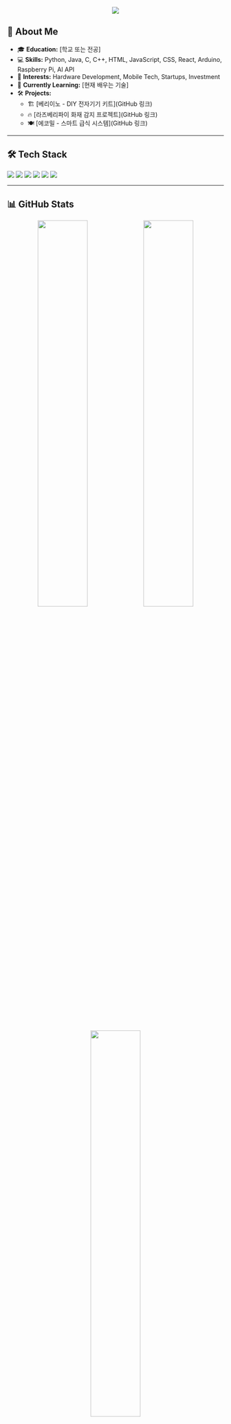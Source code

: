 <p align="center">
  <img src="https://readme-typing-svg.herokuapp.com?font=Fira+Code&weight=600&size=20&pause=1000&color=00FF00&center=true&width=500&lines=Electronics+%26+Hardware+Developer;Software+Enthusiast;Startup+and+Investment+Explorer">
</p>

## 🚀 **About Me**
- 🎓 **Education:** [학교 또는 전공]
- 💻 **Skills:** Python, Java, C, C++, HTML, JavaScript, CSS, React, Arduino, Raspberry Pi, AI API
- 🎯 **Interests:** Hardware Development, Mobile Tech, Startups, Investment
- 📖 **Currently Learning:** [현재 배우는 기술]
- 🛠 **Projects:**
  - 🏗 [베리이노 - DIY 전자기기 키트](GitHub 링크)
  - 🔥 [라즈베리파이 화재 감지 프로젝트](GitHub 링크)
  - 🍽 [에코밀 - 스마트 급식 시스템](GitHub 링크)

---

## 🛠 **Tech Stack**
<p align="left">
  <img src="https://img.shields.io/badge/Python-3776AB?style=for-the-badge&logo=python&logoColor=white"/>
  <img src="https://img.shields.io/badge/Java-007396?style=for-the-badge&logo=java&logoColor=white"/>
  <img src="https://img.shields.io/badge/C-00599C?style=for-the-badge&logo=c&logoColor=white"/>
  <img src="https://img.shields.io/badge/Arduino-00979D?style=for-the-badge&logo=arduino&logoColor=white"/>
  <img src="https://img.shields.io/badge/RaspberryPi-C51A4A?style=for-the-badge&logo=raspberrypi&logoColor=white"/>
  <img src="https://img.shields.io/badge/React-61DAFB?style=for-the-badge&logo=react&logoColor=white"/>
</p>

---

## 📊 **GitHub Stats**
<p align="center">
  <img src="https://github-readme-stats.vercel.app/api?username=pachir1su&show_icons=true&theme=radical" width="48%">
  <img src="https://github-readme-streak-stats.herokuapp.com/?user=pachir1su&theme=radical" width="48%">
</p>

<p align="center">
  <img src="https://github-readme-stats.vercel.app/api/top-langs/?username=pachir1su&layout=compact&theme=radical" width="48%">
</p>

---

## 🏆 **GitHub Achievements**
<p align="center">
  <img src="https://github-profile-trophy.vercel.app/?username=pachir1su&theme=radical&row=1&column=7"/>
</p>
---

## 🌟 **Pinned Projects**
| 프로젝트 | 설명 | 링크 |
|----------|-----------------|----------------|
| **베리이노** | DIY 전자기기 키트 개발 및 판매 | [GitHub](GitHub 링크) |
| **에코밀** | 스마트 급식 시스템 | [GitHub](GitHub 링크) |
| **듀얼실드** | 멀티 기능 우산 | [GitHub](GitHub 링크) |
| **전자종이 자동차** | 스마트 도색 변경 기술 | [GitHub](GitHub 링크) |

---

## 📫 **Contact Me**
- ✉️ Email: [이메일 주소]
- 🔗 LinkedIn: [링크드인 프로필]
- 🏗 GitHub: [GitHub 프로필 링크]
- 📢 Velog: [Velog 프로필 링크]
- 📝 Tistory: [Tistory 블로그 링크]

---

<p align="center">
  <img src="https://komarev.com/ghpvc/?username=사용자명&color=blue" alt="Profile Views"/>
</p>

✨ **"기술을 통해 세상을 더 편리하게 만들자!"** 🚀
